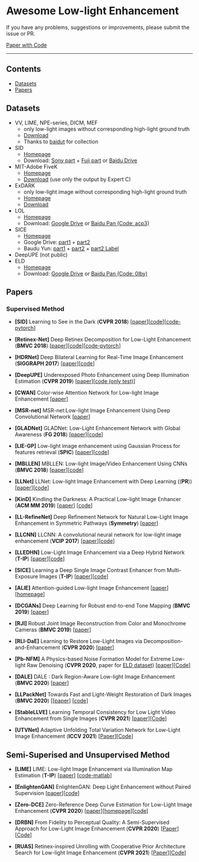# Awesome Low-light Enhancement

If you have any problems, suggestions or improvements, please submit the issue or PR.

[Paper with Code](https://paperswithcode.com/task/low-light-image-enhancement)

---

## Contents

- [Datasets](#datasets)
- [Papers](#papers)

## Datasets

- VV, LIME, NPE-series, DICM, MEF
  - only low-light images without corresponding high-light ground truth
  - [Download](https://drive.google.com/drive/folders/0B_FjaR958nw_djVQanJqeEhUM1k?usp=sharing)
  - Thanks to [baidut](https://github.com/baidut/BIMEF) for collection
- SID
  - [Homepage](http://cchen156.web.engr.illinois.edu/SID.html)
  - Download: [Sony part](https://storage.googleapis.com/isl-datasets/SID/Sony.zip) + [Fuji part](https://storage.googleapis.com/isl-datasets/SID/Fuji.zip) or [Baidu Drive](https://pan.baidu.com/s/1fk8EibhBe_M1qG0ax9LQZA)
- MIT-Adobe FiveK
  - [Homepage](https://data.csail.mit.edu/graphics/fivek/)
  - [Download](https://data.csail.mit.edu/graphics/fivek/fivek_dataset.tar) (use only the output by Expert C)
- ExDARK
  - only low-light image without corresponding high-light ground truth
  - [Homepage](https://github.com/cs-chan/Exclusively-Dark-Image-Dataset/tree/master/Dataset)
  - [Download](http://web.fsktm.um.edu.my/~cschan/source/CVIU/ExDark.zip)
- LOL
  - [Homepage](https://daooshee.github.io/BMVC2018website/)
  - Download: [Google Drive](https://drive.google.com/open?id=157bjO1_cFuSd0HWDUuAmcHRJDVyWpOxB) or [Baidu Pan (Code: acp3)](https://pan.baidu.com/s/1ABMrDjBTeHIJGlOFIeP1IQ)
- SICE
  - [Homepage](https://github.com/csjcai/SICE)
  - Google Drive: [part1](https://goo.gl/gTGfLk) + [part2](https://goo.gl/ciV2C5)
  - Baudu Yun: [part1](https://pan.baidu.com/s/1kXotehL) + [part2](https://pan.baidu.com/s/1x1Dq9xef1dBTXXHcMjPAyA) + [part2 Label](https://pan.baidu.com/s/1zZR5xU92q7UwcCJq-_9xmQ)
- DeepUPE (not public)
- <a name="ELD"></a>ELD
  - [Homepage](https://github.com/Vandermode/ELD)
  - Download: [Google Drive](https://drive.google.com/drive/folders/1CT2Ny9W9ArdSQaHNxC5hGwav9lZHoqJa?usp=sharing) or [Baidu Pan (Code: 0lby)](https://pan.baidu.com/s/11ksugpPH5uyDL-Z6S71Q5g)
  

## Papers

### Supervised Method

- **[SID]** Learning to See in the Dark (**CVPR 2018**) [[paper](http://cchen156.web.engr.illinois.edu/paper/18CVPR_SID.pdf)][[code](https://github.com/cchen156/Learning-to-See-in-the-Dark)][[code-pytorch](https://github.com/cydonia999/Learning_to_See_in_the_Dark_PyTorch)]

- **[Retinex-Net]** Deep Retinex Decomposition for Low-Light Enhancement (**BMVC 2018**) [[paper](https://arxiv.org/pdf/1808.04560)][[code](https://github.com/weichen582/RetinexNet)][[code-pytorch](https://github.com/FunkyKoki/RetinexNet_PyTorch)]

- **[HDRNet]** Deep Bilateral Learning for Real-Time Image Enhancement (**SIGGRAPH 2017**) [[paper](https://groups.csail.mit.edu/graphics/hdrnet/data/hdrnet.pdf)][[code](https://github.com/google/hdrnet)]

- **[DeepUPE]** Underexposed Photo Enhancement using Deep Illumination Estimation (**CVPR 2019**) [[paper](https://drive.google.com/file/d/1CCd0NVEy0yM2ulcrx44B1bRPDmyrgNYH/view)][[code (only test)](https://github.com/wangruixing/DeepUPE)]

- **[CWAN]** Color-wise Attention Network for Low-light Image Enhancement [[paper](https://arxiv.org/pdf/1911.08681)]

- **[MSR-net]** MSR-net:Low-light Image Enhancement Using Deep Convolutional Network [[paper](https://arxiv.org/pdf/1711.02488)]

- **[GLADNet]** GLADNet: Low-Light Enhancement Network with Global Awareness (**FG 2018**) [[paper](https://ieeexplore.ieee.org/document/8373911)][[code](https://github.com/weichen582/GLADNet)]

- **[LIE-GP]** Low-light image enhancement using Gaussian Process for features retrieval (**SPIC**) [[paper](http://cs-chan.com/doc/SPIC2019.pdf)][[code](https://github.com/cs-chan/Exclusively-Dark-Image-Dataset/tree/master/SPIC)]

- **[MBLLEN]** MBLLEN: Low-light Image/Video Enhancement Using CNNs (**BMVC 2018**) [[paper](http://bmvc2018.org/contents/papers/0700.pdf)][[code](https://github.com/Lvfeifan/MBLLEN)]

- **[LLNet]** LLNet: Low-light Image Enhancement with Deep Learning ((**PR**)) [[paper](https://arxiv.org/pdf/1511.03995)][[code](https://github.com/kglore/llnet_color)]

- **[KinD]** Kindling the Darkness: A Practical Low-light Image Enhancer (**ACM MM 2019**) [[paper](https://arxiv.org/pdf/1905.04161)] [[code](https://github.com/zhangyhuaee/KinD)]

- **[LL-RefineNet]** Deep Refinement Network for Natural Low-Light Image Enhancement in Symmetric Pathways (**Symmetry**) [[paper](https://www.mdpi.com/2073-8994/10/10/491/pdf)]

- **[LLCNN]**  LLCNN: A convolutional neural network for low-light image enhancement (**VCIP 2017**) [[paper](https://ieeexplore.ieee.org/abstract/document/8305143)][[code](https://github.com/BestJuly/LLCNN)]

- **[LLEDHN]** Low-Light Image Enhancement via a Deep Hybrid Network (**T-IP**) [[paper](https://ieeexplore.ieee.org/document/8692732)][[code](https://drive.google.com/file/d/1WYQd5z9NXW-IOWLSH3w70t3XnLUAHnAZ/view?usp=sharing)]

- **[SICE]** Learning a Deep Single Image Contrast Enhancer from Multi-Exposure Images (**T-IP**) [[paper](http://www4.comp.polyu.edu.hk/~cslzhang/paper/SICE.pdf)][[code](https://github.com/csjcai/SICE)]

- **[ALIE]** Attention-guided Low-light Image Enhancement [[paper](https://arxiv.org/pdf/1908.00682)] [[homepage](http://phi-ai.org/project/AgLLNet/default.htm)]

- **[DCGANs]** Deep Learning for Robust end-to-end Tone Mapping (**BMVC 2019**) [[paper](https://bmvc2019.org/wp-content/uploads/papers/0849-paper.pdf)]

- **[RJI]** Robust Joint Image Reconstruction from Color and Monochrome Cameras (**BMVC 2019**) [[paper](https://bmvc2019.org/wp-content/uploads/papers/0754-paper.pdf)]

- **[RLI-DaE]** Learning to Restore Low-Light Images via Decomposition-and-Enhancement (**CVPR 2020**) [[paper](https://openaccess.thecvf.com/content_CVPR_2020/papers/Xu_Learning_to_Restore_Low-Light_Images_via_Decomposition-and-Enhancement_CVPR_2020_paper.pdf)]

- **[Pb-NFM]** A Physics-based Noise Formation Model for Extreme Low-light Raw Denoising (**CVPR 2020**, paper for [ELD dataset](#ELD)) [[paper](https://arxiv.org/abs/2003.12751)][[Code](https://github.com/Vandermode/ELD)]

- **[DALE]** DALE : Dark Region-Aware Low-light Image Enhancement (**BMVC 2020**) [[paper](https://www.bmvc2020-conference.com/assets/papers/1025.pdf)]

- **[LLPackNet]** Towards Fast and Light-Weight Restoration of Dark Images (**BMVC 2020**) [[[paper](https://www.bmvc2020-conference.com/assets/papers/0145.pdf)] [[code](https://github.com/MohitLamba94/LLPackNet)]

- **[StableLLVE]** Learning Temporal Consistency for Low Light Video Enhancement
from Single Images (**CVPR 2021**) [[paper](https://openaccess.thecvf.com/content/CVPR2021/html/Zhang_Learning_Temporal_Consistency_for_Low_Light_Video_Enhancement_From_Single_CVPR_2021_paper.html)][[Code](StableLLVE)]

- **[UTVNet]** Adaptive Unfolding Total Variation Network for Low-Light Image Enhancement (**ICCV 2021**) [[Paper](https://openaccess.thecvf.com/content/ICCV2021/html/Zheng_Adaptive_Unfolding_Total_Variation_Network_for_Low-Light_Image_Enhancement_ICCV_2021_paper.html)][[Code](https://github.com/CharlieZCJ/UTVNet)]

## Semi-Superised and Unsupervised Method

- **[LIME]** LIME: Low-light Image Enhancement via Illumination Map Estimation (**T-IP**) [[paper](https://ieeexplore.ieee.org/document/7782813)] [[code-matlab](https://github.com/Sy-Zhang/LIME)]

- **[EnlightenGAN]** EnlightenGAN: Deep Light Enhancement without Paired Supervision [[paper](https://arxiv.org/pdf/1906.06972)][[code](https://github.com/TAMU-VITA/EnlightenGAN)]

- **[Zero-DCE]** Zero-Reference Deep Curve Estimation for Low-Light Image Enhancement (**CVPR 2020**) [[paper](https://arxiv.org/abs/2001.06826v2)][[homepage](https://li-chongyi.github.io/Proj_Zero-DCE.html)][[code](https://github.com/Li-Chongyi/Zero-DCE)]

- **[DRBN]** From Fidelity to Perceptual Quality: A Semi-Supervised Approach for Low-Light Image Enhancement (**CVPR 2020**) [[Paper](http://openaccess.thecvf.com/content_CVPR_2020/papers/Yang_From_Fidelity_to_Perceptual_Quality_A_Semi-Supervised_Approach_for_Low-Light_CVPR_2020_paper.pdf)][[Code](https://github.com/flyywh/CVPR-2020-Semi-Low-Light)]

- **[RUAS]** Retinex-inspired Unrolling with Cooperative Prior Architecture Search for Low-light Image Enhancement (**CVPR 2021**) [[Paper](https://openaccess.thecvf.com/content/CVPR2021/html/Liu_Retinex-Inspired_Unrolling_With_Cooperative_Prior_Architecture_Search_for_Low-Light_Image_CVPR_2021_paper.html)][[Code](https://github.com/KarelZhang/RUAS)]
